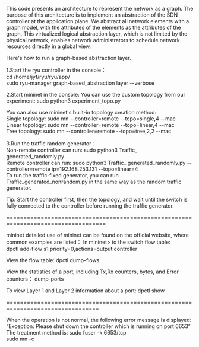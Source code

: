  This code presents an architecture to represent the network as a graph.  The purpose of this architecture is to implement an abstraction of the SDN controller at the application plane.  We abstract all network elements with a graph model, with the attributes of the elements as the attributes of the graph.  This virtualized logical abstraction layer, which is not limited by the physical network, enables network administrators to schedule network resources directly in a global view.

Here's how to run a graph-based abstraction layer.  

1.Start the ryu controller in the console：   
cd /home/jyf/ryu/ryu/app/   
sudo ryu-manager graph-based_abstraction layer  --verbose  

2.Start mininet in the console:
You can use the custom topology from our experiment:
sudo python3 experiment_topo.py  

You can also use mininet's built-in topology creation method:    
Single topology:
sudo mn --controller=remote --topo=single,4 --mac  
Linear topology:
sudo mn --controller=remote --topo=linear,4 --mac  
Tree topology:
sudo mn --controller=remote --topo=tree,2,2 --mac  

3.Run the traffic random generator：  
Non-remote controller can run: 
sudo python3 Traffic_ generated_randomly.py  
Remote controller can run: 
sudo python3 Traffic_ generated_randomly.py --controller=remote ip=192.168.253.131 --topo=linear=4  
To run the traffic-fixed generator, you can run Traffic_generated_nonrandom.py in the same way as the random traffic generator.

Tip: 
Start the controller first, then the topology, and wait until the switch is fully connected to the controller before running the traffic generator.

===================================================================================


mininet detailed use of mininet can be found on the official website, where common examples are listed：
In mininet> to the switch flow table:  
dpctl add-flow s1 priority=0,actions=output:controller  

View the flow table: dpctl dump-flows  

View the statistics of a port, including Tx,Rx counters, bytes, and Error counters：
dump-ports  

To view Layer 1 and Layer 2 information about a port:
dpctl show  

=================================================================================

When the operation is not normal, the following error message is displayed: “Exception: Please shut down the controller which is running on port 6653” 
The treatment method is:
sudo fuser -k 6653/tcp  
sudo mn -c  
